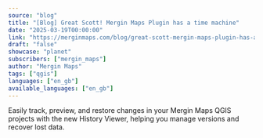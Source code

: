 ```yaml
---
source: "blog"
title: "[Blog] Great Scott! Mergin Maps Plugin has a time machine"
date: "2025-03-19T00:00:00"
link: "https://merginmaps.com/blog/great-scott-mergin-maps-plugin-has-a-time-machine?utm_source=qgis"
draft: "false"
showcase: "planet"
subscribers: ["mergin_maps"]
author: "Mergin Maps"
tags: ["qgis"]
languages: ["en_gb"]
available_languages: ["en_gb"]
---
```


Easily track, preview, and restore changes in your Mergin Maps QGIS projects with the new History Viewer, helping you manage versions and recover lost data.
